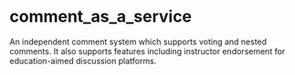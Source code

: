 comment_as_a_service
====================

An independent comment system which supports voting and nested comments. It also supports features including instructor endorsement for education-aimed discussion platforms.
